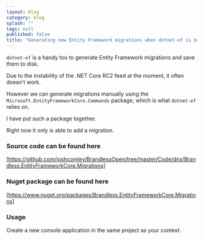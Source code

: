 ```yaml
---
layout: blog
category: blog
splash: ""
tags: null
published: false
title: "Generating new Entity Framework migrations when dotnet-ef is broken"
---
```


`dotnet-ef` is a handy too to generate Entity Framework migrations and save them to disk.

Due to the instability of the .NET Core RC2 feed at the moment, it often doesn't work.

However we can generate migrations manually using the `Microsoft.EntityFrameworkCore.Commands` package, which is what `dotnet-ef` relies on.

I have put such a package together.

Right now it only is able to add a migration.

### Source code can be found here
[https://github.com/joshcomley/BrandlessOpen/tree/master/Code/dnx/Brandless.EntityFrameworkCore.Migrations]

### Nuget package can be found here
[https://www.nuget.org/packages/Brandless.EntityFrameworkCore.Migrations]

### Usage
Create a new console application in the same project as your context.